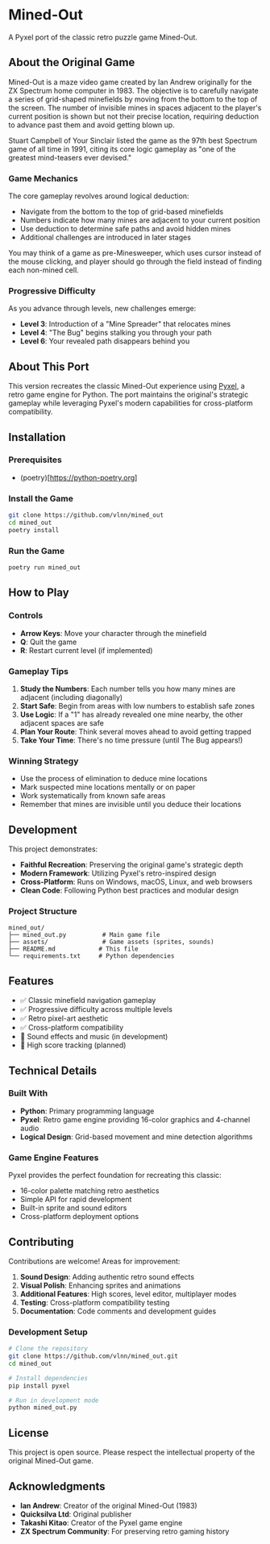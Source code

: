 # Mined-Out

A Pyxel port of the classic retro puzzle game Mined-Out.

## About the Original Game

Mined-Out is a maze video game created by Ian Andrew originally for the ZX Spectrum home computer in 1983. The objective is to carefully navigate a series of grid-shaped minefields by moving from the bottom to the top of the screen. The number of invisible mines in spaces adjacent to the player's current position is shown but not their precise location, requiring deduction to advance past them and avoid getting blown up.

Stuart Campbell of Your Sinclair listed the game as the 97th best Spectrum game of all time in 1991, citing its core logic gameplay as "one of the greatest mind-teasers ever devised."


### Game Mechanics

The core gameplay revolves around logical deduction:
- Navigate from the bottom to the top of grid-based minefields
- Numbers indicate how many mines are adjacent to your current position
- Use deduction to determine safe paths and avoid hidden mines
- Additional challenges are introduced in later stages

You may think of a game as pre-Minesweeper, which uses cursor instead of the mouse clicking, and player should go through the field instead of finding each non-mined cell.

### Progressive Difficulty

As you advance through levels, new challenges emerge:
- **Level 3**: Introduction of a "Mine Spreader" that relocates mines
- **Level 4**: "The Bug" begins stalking you through your path
- **Level 6**: Your revealed path disappears behind you

## About This Port

This version recreates the classic Mined-Out experience using [Pyxel](https://github.com/kitao/pyxel), a retro game engine for Python. The port maintains the original's strategic gameplay while leveraging Pyxel's modern capabilities for cross-platform compatibility.

## Installation

### Prerequisites

- (poetry)[https://python-poetry.org]

### Install the Game

```bash
git clone https://github.com/vlnn/mined_out
cd mined_out
poetry install
```

### Run the Game

```bash
poetry run mined_out
```

## How to Play

### Controls

- **Arrow Keys**: Move your character through the minefield
- **Q**: Quit the game
- **R**: Restart current level (if implemented)

### Gameplay Tips

1. **Study the Numbers**: Each number tells you how many mines are adjacent (including diagonally)
2. **Start Safe**: Begin from areas with low numbers to establish safe zones
3. **Use Logic**: If a "1" has already revealed one mine nearby, the other adjacent spaces are safe
4. **Plan Your Route**: Think several moves ahead to avoid getting trapped
5. **Take Your Time**: There's no time pressure (until The Bug appears!)

### Winning Strategy

- Use the process of elimination to deduce mine locations
- Mark suspected mine locations mentally or on paper
- Work systematically from known safe areas
- Remember that mines are invisible until you deduce their locations

## Development

This project demonstrates:
- **Faithful Recreation**: Preserving the original game's strategic depth
- **Modern Framework**: Utilizing Pyxel's retro-inspired design
- **Cross-Platform**: Runs on Windows, macOS, Linux, and web browsers
- **Clean Code**: Following Python best practices and modular design

### Project Structure

```
mined_out/
├── mined_out.py          # Main game file
├── assets/               # Game assets (sprites, sounds)
├── README.md            # This file
└── requirements.txt     # Python dependencies
```

## Features

- ✅ Classic minefield navigation gameplay
- ✅ Progressive difficulty across multiple levels
- ✅ Retro pixel-art aesthetic
- ✅ Cross-platform compatibility
- 🔄 Sound effects and music (in development)
- 🔄 High score tracking (planned)

## Technical Details

### Built With

- **Python**: Primary programming language
- **Pyxel**: Retro game engine providing 16-color graphics and 4-channel audio
- **Logical Design**: Grid-based movement and mine detection algorithms

### Game Engine Features

Pyxel provides the perfect foundation for recreating this classic:
- 16-color palette matching retro aesthetics
- Simple API for rapid development
- Built-in sprite and sound editors
- Cross-platform deployment options

## Contributing

Contributions are welcome! Areas for improvement:

1. **Sound Design**: Adding authentic retro sound effects
2. **Visual Polish**: Enhancing sprites and animations
3. **Additional Features**: High scores, level editor, multiplayer modes
4. **Testing**: Cross-platform compatibility testing
5. **Documentation**: Code comments and development guides

### Development Setup

```bash
# Clone the repository
git clone https://github.com/vlnn/mined_out.git
cd mined_out

# Install dependencies
pip install pyxel

# Run in development mode
python mined_out.py
```

## License

This project is open source. Please respect the intellectual property of the original Mined-Out game.

## Acknowledgments

- **Ian Andrew**: Creator of the original Mined-Out (1983)
- **Quicksilva Ltd**: Original publisher
- **Takashi Kitao**: Creator of the Pyxel game engine
- **ZX Spectrum Community**: For preserving retro gaming history



